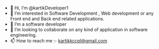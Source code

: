 - 👋 Hi, I’m @kartikDeveloper1
- 👀 I’m interested in Software Development , Web development or any Front end and Back end related applications.
- 🌱 I’m a software developer
- 💞️ I’m looking to collaborate on any kind of application in software engineering.
- 📫 How to reach me :- kartikkccpl@gmail.com

<!---
kartikDeveloper1/kartikDeveloper1 is a ✨ special ✨ repository because its `README.md` (this file) appears on your GitHub profile.
You can click the Preview link to take a look at your changes.
--->
